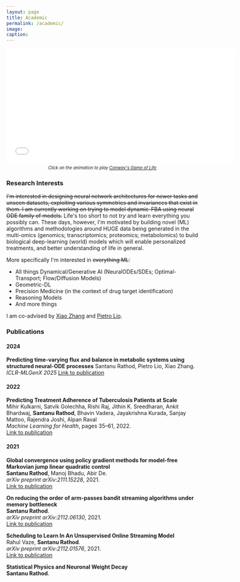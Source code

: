 ```yaml
---
layout: page
title: Academic
permalink: /academic/
image:
caption:
---
```

<div style="text-align: center;">
    <iframe id="gameoflife_frame" frameborder="0" width="600" height="300" src="/assets/game/embeded.html?width=800&height=600&speed=2000"></iframe>
    <p style="font-style: italic; margin-top: 0.5em; font-size: 0.8em;">
        Click on the animation to play <a href="https://en.wikipedia.org/wiki/Conway%27s_Game_of_Life" target="_blank">Conway's Game of Life</a>
    </p>
</div>

### <a name="research"></a> Research Interests
~~I'm interested in designing neural network architectures for newer tasks and unseen datasets, exploiting various symmetries and invariances that exist in them. I am currently working on trying to model dynamic-FBA using neural ODE family of models.~~ Life's too short to not *try* and learn everything you possibly can. These days, however, I'm motivated by building novel (ML) algorithms and methodologies around HUGE data being generated in the multi-omics (genomics; transcriptomics; proteomics; metabolomics) to build biological deep-learning (world) models which will enable personalized treatments, and better understanding of life in general.

More specifically I'm interested in ~~everything ML~~:

* All things Dynamical/Generative AI (NeuralODEs/SDEs; Optimal-Transport; Flow/Diffusion Models)
* Geometric-DL
* Precision Medicine (in the context of drug target identification)
* Reasoning Models
* And more things

I am co-advised by [Xiao Zhang](https://xiao-zhang.net/) and [Pietro Lio](https://www.cl.cam.ac.uk/~pl219/).

### Publications

#### 2024

**Predicting time-varying flux and balance in metabolic systems using structured neural-ODE processes**
Santanu Rathod, Pietro Lio, Xiao Zhang.
*ICLR-MLGenX 2025*
[Link to publication](https://scholar.google.com/citations?view_op=view_citation&hl=en&user=KuT4V6UAAAAJ&citation_for_view=KuT4V6UAAAAJ:UeHWp8X0CEIC)

#### 2022

**Predicting Treatment Adherence of Tuberculosis Patients at Scale**  
Mihir Kulkarni, Satvik Golechha, Rishi Raj, Jithin K. Sreedharan, Ankit Bhardwaj, **Santanu Rathod**, Bhavin Vadera, Jayakrishna Kurada, Sanjay Mattoo, Rajendra Joshi, Alpan Raval  
*Machine Learning for Health*, pages 35–61, 2022.  
[Link to publication](https://proceedings.mlr.press/v193/kulkarni22a.html)

#### 2021

**Global convergence using policy gradient methods for model-free Markovian jump linear quadratic control**  
**Santanu Rathod**, Manoj Bhadu, Abir De.  
*arXiv preprint arXiv:2111.15228*, 2021.  
[Link to publication](https://arxiv.org/abs/2111.15228)

**On reducing the order of arm-passes bandit streaming algorithms under memory bottleneck**  
**Santanu Rathod**.  
*arXiv preprint arXiv:2112.06130*, 2021.  
[Link to publication](https://arxiv.org/abs/2112.06130)

**Scheduling to Learn In An Unsupervised Online Streaming Model**  
Rahul Vaze, **Santanu Rathod**.  
*arXiv preprint arXiv:2112.01576*, 2021.  
[Link to publication](https://arxiv.org/abs/2112.01576)

**Statistical Physics and Neuronal Weight Decay**  
**Santanu Rathod**.